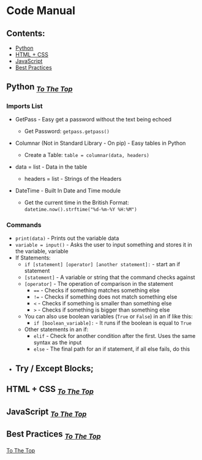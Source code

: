 # Code Manual

## Contents:

- [Python](#Python)
- [HTML + CSS](#HTML-+-CSS) 
- [JavaScript](#JavaScript)
- [Best Practices](#Best-Practices)

## Python <sub> [*To The Top*](#Code-Manual) </sub>

### Imports List

- GetPass - Easy get a password without the text being echoed 

  - Get Password: `getpass.getpass()`
  
- Columnar (Not in Standard Library - On pip) - Easy tables in Python

  - Create a Table: `table = columnar(data, headers)`
- data = list - Data in the table 
    - headers = list - Strings of the Headers
  
- DateTime - Built In Date and Time module

  - Get the current time in the British Format: `datetime.now().strftime("%d-%m-%Y %H:%M")`

### Commands

- `print(data)` - Prints out the variable data
- `variable = input()` - Asks the user to input something and stores it in the variable, variable
- If Statements:
  -  `if [statement] [operator] [another statement]:` - start an if statement
  - `[statement]` - A variable or string that the command checks against
  - `[operator]` - The operation of comparison in the statement
    - `==` - Checks if something matches something else
    - `!=` - Checks if something does not match something else
    - `<` - Checks if something is smaller than something else
    - `>` - Checks if something is bigger than something else
  - You can also use boolean variables (`True` or `False`) in an if like this:
    - `if [boolean_variable]:` - It runs if the boolean is equal to `True`
  - Other statements in an if:
    - `elif` - Check for another condition after the first. Uses the same syntax as the input
    - `else` - The final path for an if statement, if all else fails, do this
- Try / Except Blocks;
  - 



## HTML + CSS <sub> [*To The Top*](#Code-Manual) </sub>



## JavaScript <sub> [*To The Top*](#Code-Manual) </sub>



## Best Practices <sub> [*To The Top*](#Code-Manual) </sub>



[To The Top](#Code-Manual)

